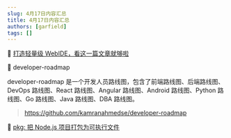 ```yaml
---
slug: 4月17日内容汇总
title: 4月17日内容汇总
authors: [garfield]
tags: []
---
```


📒 [打造轻量级 WebIDE，看这一篇文章就够啦](https://juejin.cn/post/7085224136980561927)

📒 developer-roadmap

developer-roadmap 是一个开发人员路线图，包含了前端路线图、后端路线图、DevOps 路线图、React 路线图、Angular 路线图、Android 路线图、Python 路线图、Go 路线图、Java 路线图、DBA 路线图。

> https://github.com/kamranahmedse/developer-roadmap

📒 [pkg: 把 Node.js 项目打包为可执行文件](https://github.com/vercel/pkg)
